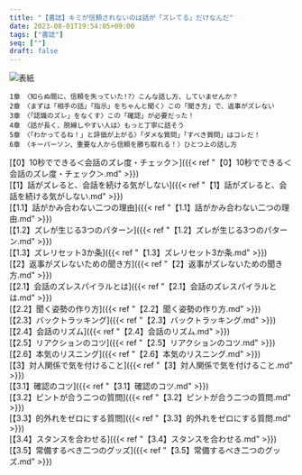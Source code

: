 ```yaml
---
title: "【書誌】キミが信頼されないのは話が「ズレてる」だけなんだ"
date: 2023-08-01T19:54:05+09:00
tags: ["書誌"]
seq: [""]
draft: false
---
```


![表紙](/images/619203.jpg)

```目次
1章　〈知らぬ間に、信頼を失っていた!?〉こんな話し方、していませんか？
2章　〈まずは「相手の話」「指示」をちゃんと聞く〉この「聞き方」で、返事がズレない
3章　〈「認識のズレ」をなくす〉この「確認」が必要だった！
4章　〈話が長く、脱線しやすい人は〉もっと丁寧に話そう
5章　〈「わかってるね！」と評価が上がる〉「ダメな質問」「すべき質問」はコレだ！
6章　〈キーパーソン、重要な人から信頼を勝ち取れる！〉ひとつ上の話し方
```

[【0】10秒でできる＜会話のズレ度・チェック＞]({{< ref "【0】10秒でできる＜会話のズレ度・チェック＞.md" >}})  
[【1】話がズレると、会話を続ける気がしない]({{< ref "【1】話がズレると、会話を続ける気がしない.md" >}})  
[【1.1】話がかみ合わない二つの理由]({{< ref "【1.1】話がかみ合わない二つの理由.md" >}})  
[【1.2】ズレが生じる3つのパターン]({{< ref "【1.2】ズレが生じる3つのパターン.md" >}})  
[【1.3】ズレリセット3か条]({{< ref "【1.3】ズレリセット3か条.md" >}})  
[【2】返事がズレないための聞き方]({{< ref "【2】返事がズレないための聞き方.md" >}})  
[【2.1】会話のズレスパイラルとは]({{< ref "【2.1】会話のズレスパイラルとは.md" >}})  
[【2.2】聞く姿勢の作り方]({{< ref "【2.2】聞く姿勢の作り方.md" >}})  
[【2.3】バックトラッキング]({{< ref "【2.3】バックトラッキング.md" >}})  
[【2.4】会話のリズム]({{< ref "【2.4】会話のリズム.md" >}})  
[【2.5】リアクションのコツ]({{< ref "【2.5】リアクションのコツ.md" >}})  
[【2.6】本気のリスニング]({{< ref "【2.6】本気のリスニング.md" >}})  
[【3】対人関係で気を付けること]({{< ref "【3】対人関係で気を付けること.md" >}})  
[【3.1】確認のコツ]({{< ref "【3.1】確認のコツ.md" >}})  
[【3.2】ピントが合う二つの質問]({{< ref "【3.2】ピントが合う二つの質問.md" >}})  
[【3.3】的外れをゼロにする質問]({{< ref "【3.3】的外れをゼロにする質問.md" >}})  
[【3.4】スタンスを合わせる]({{< ref "【3.4】スタンスを合わせる.md" >}})  
[【3.5】常備するべき二つのグッズ]({{< ref "【3.5】常備するべき二つのグッズ.md" >}})  